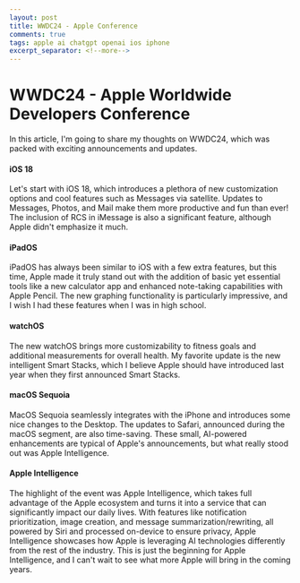 ```yaml
---
layout: post
title: WWDC24 - Apple Conference
comments: true
tags: apple ai chatgpt openai ios iphone
excerpt_separator: <!--more-->
---
```


# WWDC24 - Apple Worldwide Developers Conference

In this article, I'm going to share my thoughts on WWDC24, which was packed with exciting announcements and updates.

#### iOS 18
Let's start with iOS 18, which introduces a plethora of new customization options and cool features such as Messages via satellite. Updates to Messages, Photos, and Mail make them more productive and fun than ever! The inclusion of RCS in iMessage is also a significant feature, although Apple didn't emphasize it much.

#### iPadOS
iPadOS has always been similar to iOS with a few extra features, but this time, Apple made it truly stand out with the addition of basic yet essential tools like a new calculator app and enhanced note-taking capabilities with Apple Pencil. The new graphing functionality is particularly impressive, and I wish I had these features when I was in high school.

#### watchOS
The new watchOS brings more customizability to fitness goals and additional measurements for overall health. My favorite update is the new intelligent Smart Stacks, which I believe Apple should have introduced last year when they first announced Smart Stacks.

#### macOS Sequoia
MacOS Sequoia seamlessly integrates with the iPhone and introduces some nice changes to the Desktop. The updates to Safari, announced during the macOS segment, are also time-saving. These small, AI-powered enhancements are typical of Apple's announcements, but what really stood out was Apple Intelligence.

#### Apple Intelligence

The highlight of the event was Apple Intelligence, which takes full advantage of the Apple ecosystem and turns it into a service that can significantly impact our daily lives. With features like notification prioritization, image creation, and message summarization/rewriting, all powered by Siri and processed on-device to ensure privacy, Apple Intelligence showcases how Apple is leveraging AI technologies differently from the rest of the industry. This is just the beginning for Apple Intelligence, and I can't wait to see what more Apple will bring in the coming years.